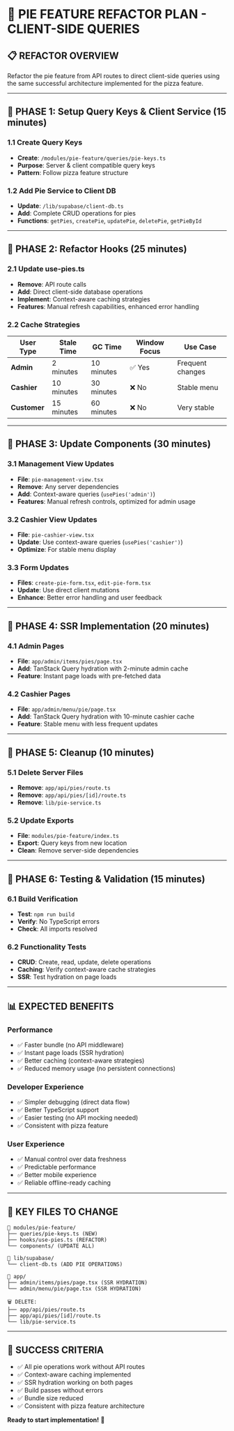 # 🥧 PIE FEATURE REFACTOR PLAN - CLIENT-SIDE QUERIES

## 📋 **REFACTOR OVERVIEW**

Refactor the pie feature from API routes to direct client-side queries using the same successful architecture implemented for the pizza feature.

---

## 🎯 **PHASE 1: Setup Query Keys & Client Service** (15 minutes)

### **1.1 Create Query Keys**

- **Create**: `/modules/pie-feature/queries/pie-keys.ts`
- **Purpose**: Server & client compatible query keys
- **Pattern**: Follow pizza feature structure

### **1.2 Add Pie Service to Client DB**

- **Update**: `/lib/supabase/client-db.ts`
- **Add**: Complete CRUD operations for pies
- **Functions**: `getPies`, `createPie`, `updatePie`, `deletePie`, `getPieById`

---

## 🎯 **PHASE 2: Refactor Hooks** (25 minutes)

### **2.1 Update use-pies.ts**

- **Remove**: API route calls
- **Add**: Direct client-side database operations
- **Implement**: Context-aware caching strategies
- **Features**: Manual refresh capabilities, enhanced error handling

### **2.2 Cache Strategies**

| User Type    | Stale Time | GC Time    | Window Focus | Use Case         |
| ------------ | ---------- | ---------- | ------------ | ---------------- |
| **Admin**    | 2 minutes  | 10 minutes | ✅ Yes       | Frequent changes |
| **Cashier**  | 10 minutes | 30 minutes | ❌ No        | Stable menu      |
| **Customer** | 15 minutes | 60 minutes | ❌ No        | Very stable      |

---

## 🎯 **PHASE 3: Update Components** (30 minutes)

### **3.1 Management View Updates**

- **File**: `pie-management-view.tsx`
- **Remove**: Any server dependencies
- **Add**: Context-aware queries (`usePies('admin')`)
- **Features**: Manual refresh controls, optimized for admin usage

### **3.2 Cashier View Updates**

- **File**: `pie-cashier-view.tsx`
- **Update**: Use context-aware queries (`usePies('cashier')`)
- **Optimize**: For stable menu display

### **3.3 Form Updates**

- **Files**: `create-pie-form.tsx`, `edit-pie-form.tsx`
- **Update**: Use direct client mutations
- **Enhance**: Better error handling and user feedback

---

## 🎯 **PHASE 4: SSR Implementation** (20 minutes)

### **4.1 Admin Pages**

- **File**: `app/admin/items/pies/page.tsx`
- **Add**: TanStack Query hydration with 2-minute admin cache
- **Feature**: Instant page loads with pre-fetched data

### **4.2 Cashier Pages**

- **File**: `app/admin/menu/pie/page.tsx`
- **Add**: TanStack Query hydration with 10-minute cashier cache
- **Feature**: Stable menu with less frequent updates

---

## 🎯 **PHASE 5: Cleanup** (10 minutes)

### **5.1 Delete Server Files**

- **Remove**: `app/api/pies/route.ts`
- **Remove**: `app/api/pies/[id]/route.ts`
- **Remove**: `lib/pie-service.ts`

### **5.2 Update Exports**

- **File**: `modules/pie-feature/index.ts`
- **Export**: Query keys from new location
- **Clean**: Remove server-side dependencies

---

## 🎯 **PHASE 6: Testing & Validation** (15 minutes)

### **6.1 Build Verification**

- **Test**: `npm run build`
- **Verify**: No TypeScript errors
- **Check**: All imports resolved

### **6.2 Functionality Tests**

- **CRUD**: Create, read, update, delete operations
- **Caching**: Verify context-aware cache strategies
- **SSR**: Test hydration on page loads

---

## 📊 **EXPECTED BENEFITS**

### **Performance**

- ✅ Faster bundle (no API middleware)
- ✅ Instant page loads (SSR hydration)
- ✅ Better caching (context-aware strategies)
- ✅ Reduced memory usage (no persistent connections)

### **Developer Experience**

- ✅ Simpler debugging (direct data flow)
- ✅ Better TypeScript support
- ✅ Easier testing (no API mocking needed)
- ✅ Consistent with pizza feature

### **User Experience**

- ✅ Manual control over data freshness
- ✅ Predictable performance
- ✅ Better mobile experience
- ✅ Reliable offline-ready caching

---

## 🔧 **KEY FILES TO CHANGE**

```
📁 modules/pie-feature/
├── queries/pie-keys.ts (NEW)
├── hooks/use-pies.ts (REFACTOR)
└── components/ (UPDATE ALL)

📁 lib/supabase/
└── client-db.ts (ADD PIE OPERATIONS)

📁 app/
├── admin/items/pies/page.tsx (SSR HYDRATION)
└── admin/menu/pie/page.tsx (SSR HYDRATION)

🗑️ DELETE:
├── app/api/pies/route.ts
├── app/api/pies/[id]/route.ts
└── lib/pie-service.ts
```

---

## 🎯 **SUCCESS CRITERIA**

- ✅ All pie operations work without API routes
- ✅ Context-aware caching implemented
- ✅ SSR hydration working on both pages
- ✅ Build passes without errors
- ✅ Bundle size reduced
- ✅ Consistent with pizza feature architecture

**Ready to start implementation!** 🥧

